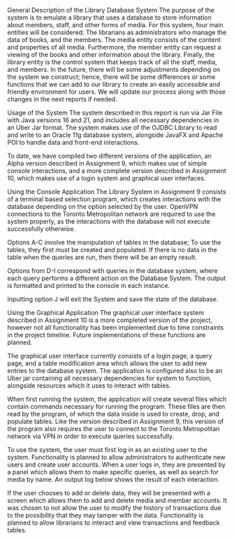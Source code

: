

General Description of the Library Database System 
The purpose of the system is to emulate a library that uses a database to store information about members, staff, and other forms of media.  For this system, four main entities will be considered: The librarians as administrators who manage the data of books, and the members. The media entity consists of the content and properties of all media. Furthermore, the member entity can request a viewing of the books and other information about the library. Finally, the library entity is the control system that keeps track of all the staff, media, and members. In the future, there will be some adjustments depending on the system we construct; hence, there will be some differences or some functions that we can add to our library to create an easily accessible and friendly environment for users. We will update our process along with those changes in the next reports if needed.

Usage of the System
The system described in this report is run via Jar File with Java versions 16 and 21, and includes all necessary dependencies in an Uber Jar format. The system makes use of the OJDBC Library to read and write to an Oracle 11g database system, alongside JavaFX and Apache POI to handle data and front-end interactions.

To date, we have compiled two different versions of the application, an Alpha version described in Assignment 9, which makes use of simple console interactions, and a more complete version described in Assignment 10, which makes use of a login system and graphical user interfaces. 

Using the Console Application
The Library System in Assignment 9 consists of a terminal based selection program, which creates interactions with the database depending on the option selected by the user.
 OpenVPN connections to the Toronto Metropolitan network are required to use the system properly, as the interactions with the database will not execute successfully otherwise.

Options A-C involve the manipulation of tables in the database; To use the tables, they first must be created and populated. If there is no data in the table when the queries are run, then there will be an empty result. 

Options from D-I correspond with queries in the database system, where each query performs a different action on the Database System. The output is formatted and printed to the console in each instance.

Inputting option J will exit the System and save the state of the database.


Using the Graphical Application
	The graphical user interface system described in Assignment 10 is a more completed version of the project, however not all functionality has been implemented due to time constraints in the project timeline. Future implementations of these functions are planned.

The graphical user interface currently consists of a login page, a query page, and a table modification area which allows the user to add new entries to the database system. The application is configured also to be an Uber jar containing all necessary dependencies for system to function, alongside resources which it uses to interact with tables.

When first running the system, the application will create several files which contain commands necessary for running the program. These files are then read by the program, of which the data inside is used to create, drop, and populate tables. Like the version described in Assignment 9, this version of the program also requires the user to connect to the Toronto Metropolitan network via VPN in order to execute queries successfully.

To use the system, the user must first log in as an existing user to the system. Functionality is planned to allow administrators to authenticate new users and create user accounts.
When a user logs in, they are presented by a panel which allows them to make specific queries, as well as search for media by name. An output log below shows the result of each interaction.

If the user chooses to add or delete data, they will be presented with a screen which allows them to add and delete media and member accounts. It was chosen to not allow the user to modify the history of transactions due to the possibility that they may tamper with the data. Functionality is planned to allow librarians to interact and view transactions and feedback tables.


